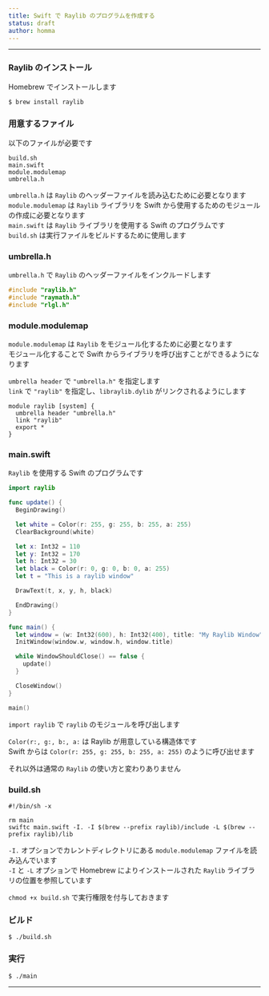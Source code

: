 ```yaml
---
title: Swift で Raylib のプログラムを作成する
status: draft
author: homma
---
```


--------------------------------------------------------------------------------

### Raylib のインストール

Homebrew でインストールします

````sh
$ brew install raylib
````

### 用意するファイル

以下のファイルが必要です

````
build.sh
main.swift
module.modulemap
umbrella.h
````

`umbrella.h` は `Raylib` のヘッダーファイルを読み込むために必要となります  
`module.modulemap` は `Raylib` ライブラリを Swift から使用するためのモジュールの作成に必要となります  
`main.swift` は `Raylib` ライブラリを使用する Swift のプログラムです  
`build.sh` は実行ファイルをビルドするために使用します

### umbrella.h

`umbrella.h` で `Raylib` のヘッダーファイルをインクルードします

````c
#include "raylib.h"
#include "raymath.h"
#include "rlgl.h"
````

### module.modulemap

`module.modulemap` は `Raylib` をモジュール化するために必要となります  
モジュール化することで Swift からライブラリを呼び出すことができるようになります

`umbrella header` で `"umbrella.h"` を指定します  
`link` で `"raylib"` を指定し、`libraylib.dylib` がリンクされるようにします

````
module raylib [system] {
  umbrella header "umbrella.h"
  link "raylib"
  export *
}
````

### main.swift

`Raylib` を使用する Swift のプログラムです

````swift
import raylib

func update() {
  BeginDrawing()

  let white = Color(r: 255, g: 255, b: 255, a: 255)
  ClearBackground(white)

  let x: Int32 = 110
  let y: Int32 = 170
  let h: Int32 = 30
  let black = Color(r: 0, g: 0, b: 0, a: 255)
  let t = "This is a raylib window"

  DrawText(t, x, y, h, black)

  EndDrawing()
}

func main() {
  let window = (w: Int32(600), h: Int32(400), title: "My Raylib Window")
  InitWindow(window.w, window.h, window.title)

  while WindowShouldClose() == false {
    update()
  }

  CloseWindow()
}

main()
````

`import raylib` で `raylib` のモジュールを呼び出します

`Color(r:, g:, b:, a:` は Raylib が用意している構造体です  
Swift からは `Color(r: 255, g: 255, b: 255, a: 255)` のように呼び出せます

それ以外は通常の `Raylib` の使い方と変わりありません

### build.sh

````
#!/bin/sh -x

rm main
swiftc main.swift -I. -I $(brew --prefix raylib)/include -L $(brew --prefix raylib)/lib
````

`-I.` オプションでカレントディレクトリにある `module.modulemap` ファイルを読み込んでいます  
`-I` と `-L` オプションで Homebrew によりインストールされた `Raylib` ライブラリの位置を参照しています

`chmod +x build.sh` で実行権限を付与しておきます

### ビルド

````
$ ./build.sh
````

### 実行

````
$ ./main
````

--------------------------------------------------------------------------------
